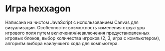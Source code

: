 # Игра hexxagon
Написана на  чистом JavaScript с использованием Canvas для визуализации.
Особенности: возможность изменения структуры игрового поля путем включения/невключения предустановленных игровых блоков, выбор количества игроков (2, 3, игра с компьютером), алгоритм выбора наилучшего хода для компьютера.

